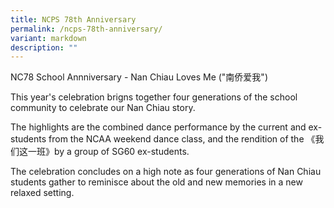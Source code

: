 ```yaml
---
title: NCPS 78th Anniversary
permalink: /ncps-78th-anniversary/
variant: markdown
description: ""
---
```

NC78 School Annniversary - Nan Chiau Loves Me ("南侨爱我")


This year's celebration brigns together four generations of the school community to celebrate our Nan Chiau story.

The highlights are the combined dance performance by the current and ex-students from the NCAA weekend dance class, and the rendition of the 《我们这一班》by a group of SG60 ex-students.

The celebration concludes on a high note as four generations of Nan Chiau students gather to reminisce about the old and new memories in a new relaxed setting.
